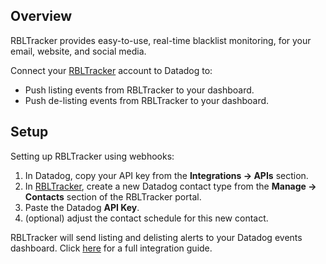 ## Overview

RBLTracker provides easy-to-use, real-time blacklist monitoring, for your email, website, and social media.

Connect your [RBLTracker](https://rbltracker.com/) account to Datadog to:

*   Push listing events from RBLTracker to your dashboard.
*   Push de-listing events from RBLTracker to your dashboard.

## Setup

Setting up RBLTracker using webhooks:

1.  In Datadog, copy your API key from the **Integrations -> APIs** section.
2.  In [RBLTracker](https://rbltracker.com/), create a new Datadog contact type from the **Manage -> Contacts** section of the RBLTracker portal.
3.  Paste the Datadog **API Key**.
4.  (optional) adjust the contact schedule for this new contact.

RBLTracker will send listing and delisting alerts to your Datadog events dashboard. Click [here](https://rbltracker.com/docs/adding-a-datadog-contact-type/) for a full integration guide.
